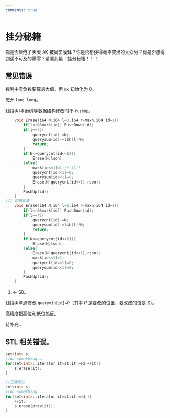 ```yaml
---
comments: true
---
```


# 挂分秘籍

你是否厌倦了天天 AK 被同学膜拜？你是否想获得毫不突出的大众分？你是否想得到遥不可及的爆零？请看此篇：挂分秘籍！！！

## 常见错误

数列中有负数要算最大值，但 `mx` 初始化为 $0$。

忘开 `long long`。

线段树/平衡树等数据结构修改时不 `PushUp`。

```cpp title='线段树上二分修改时先修改再引用'
	void Erase(i64 N,i64 l=0,i64 r=maxn,i64 id=1){
		if(l<r&&mark[id]) PushDown(id);
		if(l==r){
			querycnt[id]-=N;
			querysum[id]-=lsh[l]*N;
			return;
		}
		if(N<=querycnt[id<<1]){
			Erase(N,lson);
		}else{
			mark[id<<1]=1;// (1)!
			querycnt[id<<1]=0;
			querysum[id<<1]=0;
			Erase(N-querycnt[id<<1],rson);
		}
		PushUp(id);
	}
/// 正确写法
	void Erase(i64 N,i64 l=0,i64 r=maxn,i64 id=1){
		if(l<r&&mark[id]) PushDown(id);
		if(l==r){
			querycnt[id]-=N;
			querysum[id]-=lsh[l]*N;
			return;
		}
		if(N<=querycnt[id<<1]){
			Erase(N,lson);
		}else{
			Erase(N-querycnt[id<<1],rson);
			mark[id<<1]=1;
			querycnt[id<<1]=0;
			querysum[id<<1]=0;
		}
		PushUp(id);
	}
```

1. $\leftarrow$ SB。

线段树单点修改 `querymin[id]=P`（其中 $P$ 是要改的位置，要改成的值是 $X$）。

高精度把高位和低位搞反。

待补充...

## STL 相关错误。

```cpp title='对不存在的迭代器自增'
set<int> s;
//do something...
for(set<int>::iterator it=st;it!=ed;++it){
    s.erase(it);
}

//正确写法
set<int> s;
//do something...
for(set<int>::iterator it=st;it!=ed;){
    ++it;
    s.erase(prev(it));
}
```